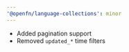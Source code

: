 ```yaml
---
'@openfn/language-collections': minor
---
```


- Added pagination support
- Removed `updated_*` time filters
